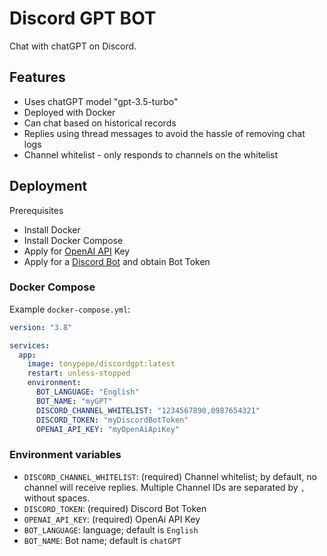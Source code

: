 # Discord GPT BOT

Chat with chatGPT on Discord.

## Features

- Uses chatGPT model "gpt-3.5-turbo"
- Deployed with Docker
- Can chat based on historical records
- Replies using thread messages to avoid the hassle of removing chat logs
- Channel whitelist - only responds to channels on the whitelist

## Deployment

Prerequisites

- Install Docker
- Install Docker Compose
- Apply for [OpenAI API](https://platform.openai.com/) Key
- Apply for a [Discord Bot](https://discord.com/developers/applications) and obtain Bot Token

### Docker Compose

Example `docker-compose.yml`:

```yml
version: "3.8"

services:
  app:
    image: tonypepe/discordgpt:latest
    restart: unless-stopped
    environment:
      BOT_LANGUAGE: "English"
      BOT_NAME: "myGPT"
      DISCORD_CHANNEL_WHITELIST: "1234567890,0987654321"
      DISCORD_TOKEN: "myDiscordBotToken"
      OPENAI_API_KEY: "myOpenAiApiKey"

```

### Environment variables

- `DISCORD_CHANNEL_WHITELIST`: (required) Channel whitelist; by default, no channel will receive replies. Multiple
  Channel IDs are separated by `,` without spaces.
- `DISCORD_TOKEN`: (required) Discord Bot Token
- `OPENAI_API_KEY`: (required) OpenAi API Key
- `BOT_LANGUAGE`: language; default is `English`
- `BOT_NAME`: Bot name; default is `chatGPT`
